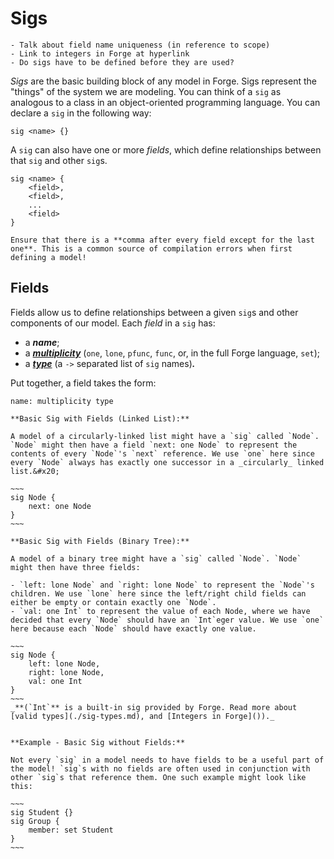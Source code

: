 # Sigs

```admonish danger title="TODO"
- Talk about field name uniqueness (in reference to scope)
- Link to integers in Forge at hyperlink
- Do sigs have to be defined before they are used?
```

_Sigs_ are the basic building block of any model in Forge. Sigs represent the "things" of the system we are modeling. You can think of a `sig` as analogous to a class in an object-oriented programming language. You can declare a `sig` in the following way:

```
sig <name> {}
```

A `sig` can also have one or more _fields_, which define relationships between that `sig` and other `sig`s.

```
sig <name> {
    <field>,
    <field>,
    ...
    <field>
}
```

```admonish note title="Syntax Note"
Ensure that there is a **comma after every field except for the last one**. This is a common source of compilation errors when first defining a model!
```

## Fields

Fields allow us to define relationships between a given `sig`s and other components of our model. Each _field_ in a `sig` has:

- a _**name**_;
- a [_**multiplicity**_](multiplicity.md) (`one`, `lone`, `pfunc`, `func`, or, in the full Forge language, `set`);
- a [_**type**_](sig-types.md) (a `->` separated list of `sig` names)_**.**_

Put together, a field takes the form:

```
name: multiplicity type
```

<!-- - The **name** of a field does exactly what it sounds like, and assigns a name to the relationship. You can use the name of the relationship to reference the relationship when writing the "rules" of the system (we'll cover this when we talk about [constraints](../constraints/constraints.md)).
- The **multiplicity** of a field allows you to define the type of relationship -->

```admonish example title="Example: Sig with one field"
**Basic Sig with Fields (Linked List):**

A model of a circularly-linked list might have a `sig` called `Node`. `Node` might then have a field `next: one Node` to represent the contents of every `Node`'s `next` reference. We use `one` here since every `Node` always has exactly one successor in a _circularly_ linked list.&#x20;

~~~
sig Node {
    next: one Node
}
~~~
```

```admonish example title="Example: Sig with multiple fields"
**Basic Sig with Fields (Binary Tree):**

A model of a binary tree might have a `sig` called `Node`. `Node` might then have three fields:

- `left: lone Node` and `right: lone Node` to represent the `Node`'s children. We use `lone` here since the left/right child fields can either be empty or contain exactly one `Node`.
- `val: one Int` to represent the value of each Node, where we have decided that every `Node` should have an `Int`eger value. We use `one` here because each `Node` should have exactly one value.

~~~
sig Node {
    left: lone Node,
    right: lone Node,
    val: one Int
}
~~~
_**(`Int`** is a built-in sig provided by Forge. Read more about [valid types](./sig-types.md), and [Integers in Forge]())._
```


```admonish example title="Example: Sig w/ No Fields"

**Example - Basic Sig without Fields:**

Not every `sig` in a model needs to have fields to be a useful part of the model! `sig`s with no fields are often used in conjunction with other `sig`s that reference them. One such example might look like this:

~~~
sig Student {}
sig Group {
    member: set Student
}
~~~
```
